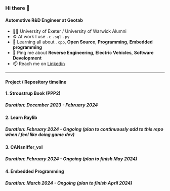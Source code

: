 ### Hi there 👋

#### Automotive R&D Engineer at Geotab
- 👨‍🎓 University of Exeter / University of Warwick Alumni
- ⚙️ At work I use `.c` `.sql` `.py`
- 🌱 Learning all about `.cpp`, **Open Source**, **Programming**, **Embedded programming**
- 💬 Ping me about **Reverse Engineering**, **Electric Vehicles**, **Software Development**
- 📫 Reach me on [Linkedin](https://www.linkedin.com/in/lawrencecatapang)

------------------------------------------------------------------------------------------------------

#### Project / Repository timeline
#### **1. Stroustrup Book (PPP2)**
##### **Duration:** December 2023 - February 2024

#### 2. Learn Raylib
##### **Duration:** February 2024 - Ongoing (plan to continuously add to this repo when I feel like doing game dev)

#### 3. CANsniffer_vxl
##### **Duration:** February 2024 - Ongoing (plan to finish May 2024)

#### 4. Embedded Programming
##### **Duration:** March 2024 - Ongoing (plan to finish April 2024)

<!---
lawrencec98/lawrencec98 is a ✨ special ✨ repository because its `README.md` (this file) appears on your GitHub profile.
You can click the Preview link to take a look at your changes.
--->
